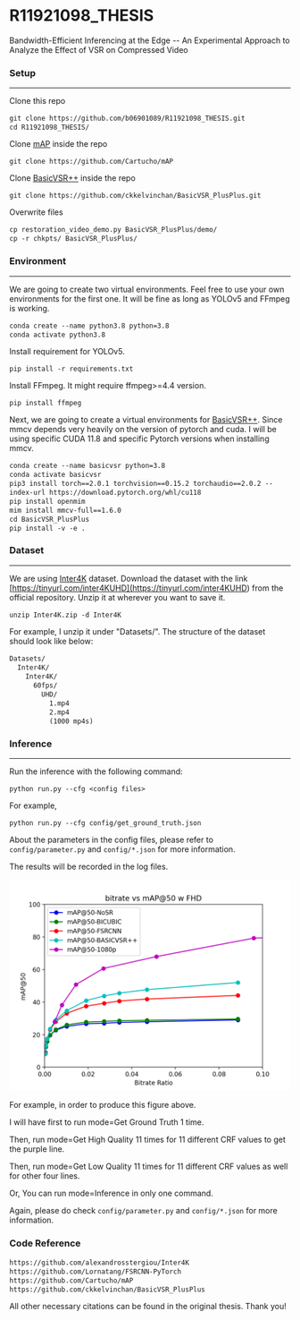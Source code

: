 # R11921098_THESIS
Bandwidth-Efficient Inferencing at the Edge -- An Experimental Approach to Analyze the Effect of VSR on Compressed Video

### Setup
---

Clone this repo
```
git clone https://github.com/b06901089/R11921098_THESIS.git
cd R11921098_THESIS/
```

Clone [mAP](<https://github.com/Cartucho/mAP>) inside the repo
```
git clone https://github.com/Cartucho/mAP
```

Clone [BasicVSR++](<https://github.com/ckkelvinchan/BasicVSR_PlusPlus>) inside the repo
```
git clone https://github.com/ckkelvinchan/BasicVSR_PlusPlus.git
```

Overwrite files
```
cp restoration_video_demo.py BasicVSR_PlusPlus/demo/
cp -r chkpts/ BasicVSR_PlusPlus/
```

### Environment
---

We are going to create two virtual environments. 
Feel free to use your own environments for the first one.
It will be fine as long as YOLOv5 and FFmpeg is working.

```
conda create --name python3.8 python=3.8
conda activate python3.8
```

Install requirement for YOLOv5.
```
pip install -r requirements.txt
```

Install FFmpeg. It might require ffmpeg>=4.4 version.
```
pip install ffmpeg
```

Next, we are going to create a virtual environments for [BasicVSR++](<https://github.com/ckkelvinchan/BasicVSR_PlusPlus>).
Since mmcv depends very heavily on the version of pytorch and cuda.
I will be using specific CUDA 11.8 and specific Pytorch versions when installing mmcv.
```
conda create --name basicvsr python=3.8
conda activate basicvsr
pip3 install torch==2.0.1 torchvision==0.15.2 torchaudio==2.0.2 --index-url https://download.pytorch.org/whl/cu118
pip install openmim
mim install mmcv-full==1.6.0
cd BasicVSR_PlusPlus
pip install -v -e .
```

### Dataset
---

We are using [Inter4K](<https://github.com/alexandrosstergiou/Inter4K>) dataset. 
Download the dataset with the link [https://tinyurl.com/inter4KUHD](<https://tinyurl.com/inter4KUHD>) from the official repository.
Unzip it at wherever you want to save it.
```
unzip Inter4K.zip -d Inter4K
```

For example, I unzip it under "Datasets/". The structure of the dataset should look like below:
```
Datasets/
  Inter4K/
    Inter4K/
      60fps/
        UHD/
          1.mp4
          2.mp4
          (1000 mp4s)
```

### Inference
---

Run the inference with the following command:

```
python run.py --cfg <config files>
```

For example,
```
python run.py --cfg config/get_ground_truth.json
```

About the parameters in the config files, please refer to `config/parameter.py` and `config/*.json` for more information.

The results will be recorded in the log files.

![plot](https://github.com/b06901089/R11921098_THESIS/blob/main/image/example.png?raw=true)

For example, in order to produce this figure above.

I will have first to run mode=Get Ground Truth 1 time.

Then, run mode=Get High Quality 11 times for 11 different CRF values to get the purple line.

Then, run mode=Get Low Quality 11 times for 11 different CRF values as well for other four lines.

Or, You can run mode=Inference in only one command.

Again, please do check `config/parameter.py` and `config/*.json` for more information.

### Code Reference

```
https://github.com/alexandrosstergiou/Inter4K
https://github.com/Lornatang/FSRCNN-PyTorch
https://github.com/Cartucho/mAP
https://github.com/ckkelvinchan/BasicVSR_PlusPlus
```

All other necessary citations can be found in the original thesis. Thank you!